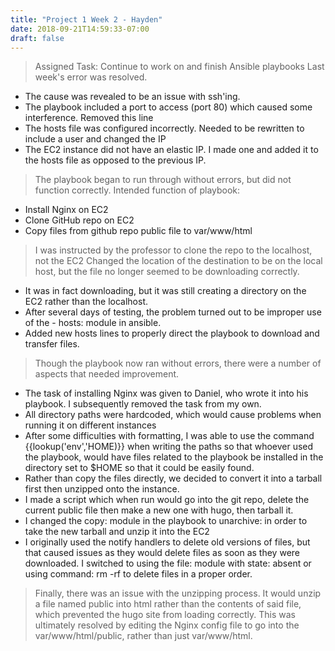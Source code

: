 ```yaml
---
title: "Project 1 Week 2 - Hayden"
date: 2018-09-21T14:59:33-07:00
draft: false
---
```


> Assigned Task: Continue to work on and finish Ansible playbooks
> Last week's error was resolved.
- The cause was revealed to be an issue with ssh'ing.
- The playbook included a port to access (port 80) which caused some interference. Removed this line
- The hosts file was configured incorrectly. Needed to be rewritten to include a user and changed the IP
- The EC2 instance did not have an elastic IP. I made one and added it to the hosts file as opposed to the previous IP.
> The playbook began to run through without errors, but did not function correctly.
> Intended function of playbook:
- Install Nginx on EC2
- Clone GitHub repo on EC2
- Copy files from github repo public file to var/www/html
> I was instructed by the professor to clone the repo to the localhost, not the EC2
> Changed the location of the destination to be on the local host, but the file no longer seemed to be downloading correctly.
- It was in fact downloading, but it was still creating a directory on the EC2 rather than the localhost.
- After several days of testing, the problem turned out to be improper use of the - hosts: module in ansible.
- Added new hosts lines to properly direct the playbook to download and transfer files.
> Though the playbook now ran without errors, there were a number of aspects that needed improvement.
- The task of installing Nginx was given to Daniel, who wrote it into his playbook. I subsequently removed the task from my own.
- All directory paths were hardcoded, which would cause problems when running it on different instances
- After some difficulties with formatting, I was able to use the command {{lookup('env','HOME)}} when writing the paths so that whoever used the playbook, would have files related to the playbook be installed in the directory set to $HOME so that it could be easily found.
- Rather than copy the files directly, we decided to convert it into a tarball first then unzipped onto the instance.
- I made a script which when run would go into the git repo, delete the current public file then make a new one with hugo, then tarball it.
- I changed the copy: module in the playbook to unarchive: in order to take the new tarball and unzip it into the EC2
- I originally used the notify handlers to delete old versions of files, but that caused issues as they would delete files as soon as they were downloaded. I switched to using the file: module with state: absent or using command: rm -rf to delete files in a proper order.
> Finally, there was an issue with the unzipping process. It would unzip a file named public into html rather than the contents of said file, which prevented the hugo site from loading correctly. This was ultimately resolved by editing the Nginx config file to go into the var/www/html/public, rather than just var/www/html.

